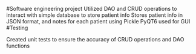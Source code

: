#Software engineering project
Utilized DAO and CRUD operations to interact with simple database to store patient info
Stores patient info in JSON format, and notes for each patient using Pickle
PyQT6 used for GUI
#Testing

Created unit tests to ensure the accuracy of CRUD operations and DAO functions
